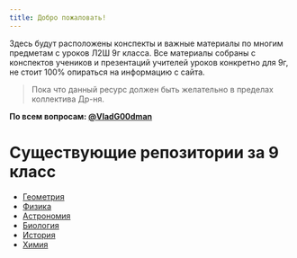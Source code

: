 ```yaml
---
title: Добро пожаловать!
---
```


Здесь будут расположены конспекты и важные материалы по многим предметам с уроков Л2Ш 9г класса. Все материалы собраны с конспектов учеников и презентаций учителей уроков конкретно для 9г, не стоит 100% опираться на информацию с сайта.

> Пока что данный ресурс должен быть желательно в пределах коллектива Др-ня.

**По всем вопросам: [@VladG00dman](https://t.me/VladG00dman)**

# Существующие репозитории за 9 класс
- [Геометрия](geometry.md)
- [Физика](physics.md)
- [Астрономия](astronomy.md)
- [Биология](biology.md)
- [История](history.md)
- [Химия](chemistry.md)